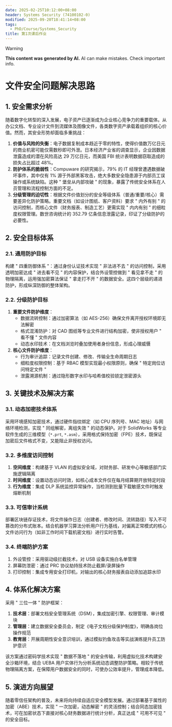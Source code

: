 ```yaml
---
date: 2025-02-25T10:12:00+08:00
header: Systems Security (74100102-0)
modified: 2025-09-20T18:41:14+08:00
tags:
  - PhD/Course/Systems_Security
title: 第1次课后作业
---
```


> [!WARNING]
> **This content was generated by AI.**
> AI can make mistakes. Check important info.

# 文件安全问题解决思路

## 1. 安全需求分析

随着数字化转型的深入发展，电子资产已逐渐成为企业核心竞争力的重要载体。从办公文档、专业设计文件到流媒体及图像文件，各类数字资产承载着组织的核心价值。然而，其安全形势却面临多重挑战：

1. **价值与风险的失衡**：电子数据复制成本趋近于零的特性，使得价值数万亿日元的商业机密可能仅需数秒即可外泄。日本经济产业省的调查显示，企业因数据泄露造成的潜在风险高达 29 万亿日元，而美国 FBI 统计表明数据窃取造成的损失占比超过 48%。
2. **防护体系的脆弱性**：Compuware 的研究揭示，79% 的 IT 经理曾遭遇数据破坏事件，其中仅有 1% 源于外部黑客攻击，绝大多数安全隐患源于内部员工误操作或系统缺陷。这种 " 堡垒从内部攻破 " 的现象，暴露了传统安全体系在人员管理和流程控制方面的不足。
3. **分级管理的迫切性**：根据文件价值划分的安全等级体系（普通/重要/核心）需要差异化防护策略。重要文档（如设计图纸、客户资料）要求 " 内外有别 " 的访问控制，而核心文件（财务报表、制造工艺）更需实现 " 内内有别 " 的细粒度权限管理。数世咨询统计的 352.79 亿条信息泄露记录，印证了分级防护的必要性。

## 2. 安全目标体系

### 2.1. 通用防护目标

构建 " 四重防御体系 "：通过身份认证技术实现 " 非法进不去 " 的访问控制，采用透明加密达成 " 进去看不见 " 的内容保护，结合外设管控做到 " 看见拿不走 " 的物理隔离，运用强加密算法保证 " 拿走打不开 " 的数据安全。这四个层级的递进防护，形成纵深防御的整体架构。

### 2.2. 分级防护目标

1. **重要文件防护维度**：
   - 数据流转控制：通过加密算法（如 AES-256）确保文件离开授权环境即无法解密
   - 格式混淆防护：对 CAD 图纸等专业文件进行结构加密，使非授权用户 " 看不懂 " 文件内容
   - 动态水印技术：在文档浏览时叠加使用者身份信息，形成心理威慑
2. **核心文件防护维度**：
   - 行为审计追踪：记录文件创建、修改、传输全生命周期日志
   - 细粒度权限控制：基于 RBAC 模型实现最小权限原则，确保 " 特定岗位访问特定文件 "
   - 泄露溯源机制：通过隐形数字水印与哈希值校验锁定泄密源头

## 3. 关键技术及解决方案

### 3.1. 动态加密技术体系

采用环境感知加密技术，通过硬件指纹绑定（如 CPU 序列号、MAC 地址）与网络环境检测，实现 " 同组解密，离组失效 " 的动态保护。对于 SolidWorks 等专业软件生成的三维模型（`*.prt`, `*.asm`），采用格式保持加密（FPE）技术，既保证加密后文件格式不变，又能阻止非授权访问。

### 3.2. 多维度访问控制

1. **空间维度**：构建基于 VLAN 的虚拟安全域，对财务部、研发中心等敏感部门实施逻辑隔离
2. **时间维度**：设置动态访问时效，如核心成本文件仅在每月结算期开放特定时段
3. **行为维度**：集成 DLP 系统监控异常操作，当检测到批量下载敏感文件时触发熔断机制

### 3.3. 可信审计系统

部署区块链存证技术，将文件操作日志（创建者、修改时间、流转路径）写入不可篡改的分布式账本。结合机器学习算法分析用户行为基线，对偏离正常模式的核心文件访问行为（如非工作时间下载机密文档）进行实时告警。

### 3.4. 终端防护方案

1. 外设管控：采用驱动级拦截技术，对 USB 设备实施白名单管理
2. 屏幕防泄密：通过 PRC 协议劫持技术防止截屏/录屏操作
3. 打印控制：集成专用安全打印机，对输出的核心财务报表自动添加追踪水印

## 4. 体系化解决方案

采用 " 三位一体 " 防护框架：

1. **技术层**：部署文档安全管理系统（DSM），集成加密引擎、权限管理、审计模块
2. **管理层**：建立数据安全委员会，制定《电子文档分级保护制度》，明确各岗位操作规范
3. **教育层**：开展周期性安全意识培训，通过模拟钓鱼攻击等实战演练提升员工防护意识

该方案通过密码学技术实现 " 数据不落地 " 的安全传输，利用虚拟化技术构建安全沙箱环境，结合 UEBA 用户实体行为分析系统动态调整防护策略。相较于传统物理隔离方案，在保障用户数据安全的同时，可使办公效率提升，管理成本降低。

## 5. 演进方向展望

随着零信任架构的普及，未来将向持续自适应安全模型发展。通过部署基于属性的加密（ABE）技术，实现 " 一次加密，动态解密 " 的灵活控制；结合同态加密技术，可在加密状态下直接对核心财务数据进行统计分析，真正达成 " 可用不可见 " 的安全目标。
